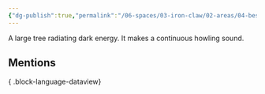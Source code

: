 ```yaml
---
{"dg-publish":true,"permalink":"/06-spaces/03-iron-claw/02-areas/04-bestiary/01-plantlike/tomb-tree/","title":"Tomb Tree"}
---
```



A large tree radiating dark energy. It makes a continuous howling sound.

## Mentions


{ .block-language-dataview}
